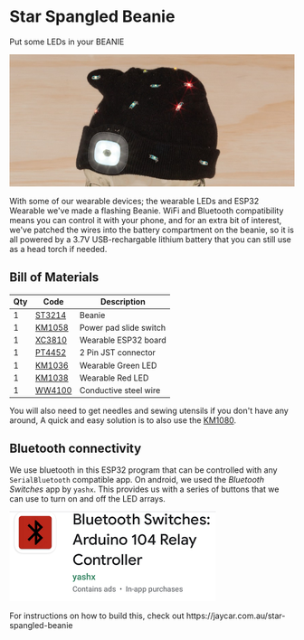 # Star Spangled Beanie
 Put some LEDs in your BEANIE

![hero](hero.jpg)

With some of our wearable devices; the wearable LEDs and ESP32 Wearable we've made a flashing Beanie. WiFi and Bluetooth compatibility means you can control it with your phone, and for an extra bit of interest, we've patched the wires into the battery compartment on the beanie, so it is all powered by a 3.7V USB-rechargable lithium battery that you can still use as a head torch if needed.

## Bill of Materials

| Qty | Code                                     | Description            |
| --- | ---------------------------------------- | ---------------------- |
| 1   | [ST3214](https://jaycar.com.au/p/ST3214) | Beanie                 |
| 1   | [KM1058](https://jaycar.com.au/p/KM1058) | Power pad slide switch |
| 1   | [XC3810](https://jaycar.com.au/p/XC3810) | Wearable ESP32 board   |
| 1   | [PT4452](https://jaycar.com.au/p/PT4452) | 2 Pin JST connector    |
| 1   | [KM1036](https://jaycar.com.au/p/KM1036) | Wearable Green LED     |
| 1   | [KM1038](https://jaycar.com.au/p/KM1038) | Wearable Red LED       |
| 1   | [WW4100](https://jaycar.com.au/p/WW4100) | Conductive steel wire  |

You will also need to get needles and sewing utensils if you don't have any around, A quick and easy solution is to also use the [KM1080](https://jaycar.com.au/p/KM1080).

## Bluetooth connectivity

We use bluetooth in this ESP32 program that can be controlled with any `SerialBluetooth` compatible app. On android, we used the _Bluetooth Switches_ app by `yashx`. This provides us with a series of buttons that we can use to turn on and off the LED arrays.

![appstore](docs/images/app-store.png)

<div id='instructions'>
For instructions on how to build this, check out https://jaycar.com.au/star-spangled-beanie</div>
